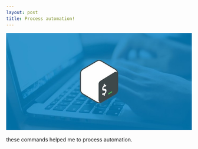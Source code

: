 ```yaml
---
layout: post
title: Process automation!
---
```

![First Post](/images/bash.jpg "First Post")

these commands helped me to process automation.




